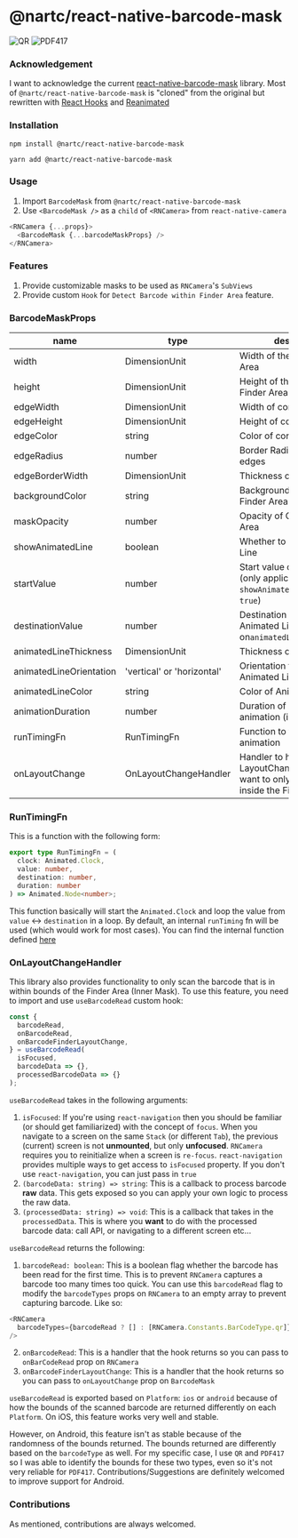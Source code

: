 # @nartc/react-native-barcode-mask

![QR](https://i.imgur.com/CRImCD7.gif)
![PDF417](https://i.imgur.com/Q6Q65ox.gif)

### Acknowledgement

I want to acknowledge the current [react-native-barcode-mask](https://github.com/shahnawaz/react-native-barcode-mask) library. Most of `@nartc/react-native-barcode-mask` is "cloned" from the original but rewritten with [React Hooks](https://reactjs.org/docs/hooks-intro.html) and [Reanimated](https://github.com/software-mansion/react-native-reanimated)

### Installation

```
npm install @nartc/react-native-barcode-mask
```

```
yarn add @nartc/react-native-barcode-mask
```

### Usage

1. Import `BarcodeMask` from `@nartc/react-native-barcode-mask`
2. Use `<BarcodeMask />` as a `child` of `<RNCamera>` from `react-native-camera`

```typescript jsx
<RNCamera {...props}>
  <BarcodeMask {...barcodeMaskProps} />
</RNCamera>
```

### Features

1. Provide customizable masks to be used as `RNCamera`'s `SubViews`
2. Provide custom `Hook` for `Detect Barcode within Finder Area` feature.

### BarcodeMaskProps

| name                    | type                       | description                                                                                       | default                                                      |
| ----------------------- | -------------------------- | ------------------------------------------------------------------------------------------------- | ------------------------------------------------------------ |
| width                   | DimensionUnit              | Width of the Barcode Finder Area                                                                  | 280                                                          |
| height                  | DimensionUnit              | Height of the Barcode Finder Area                                                                 | 230                                                          |
| edgeWidth               | DimensionUnit              | Width of corner edges                                                                             | 20                                                           |
| edgeHeight              | DimensionUnit              | Height of corner edges                                                                            | 20                                                           |
| edgeColor               | string                     | Color of corner edges                                                                             | #fff                                                         |
| edgeRadius              | number                     | Border Radius of corner edges                                                                     | 0                                                            |
| edgeBorderWidth         | DimensionUnit              | Thickness of corner edges                                                                         | 4                                                            |
| backgroundColor         | string                     | Background color of Outer Finder Area                                                             | #eee                                                         |
| maskOpacity             | number                     | Opacity of Outer Finder Area                                                                      | 1                                                            |
| showAnimatedLine        | boolean                    | Whether to show Animated Line                                                                     | true                                                         |
| startValue              | number                     | Start value of Animated Line (only applicable if `showAnimatedLine` is set to `true`)             | 0                                                            |
| destinationValue        | number                     | Destination value of Animated Line (depends on`animatedLineOrientation`)                          | `Length of respective orientation` - `animatedLineThickness` |
| animatedLineThickness   | DimensionUnit              | Thickness of Animated Line                                                                        | 2                                                            |
| animatedLineOrientation | 'vertical' or 'horizontal' | Orientation that the Animated Line will be drawn                                                  | 'horizontal'                                                 |
| animatedLineColor       | string                     | Color of Animated Line                                                                            | #fff                                                         |
| animationDuration       | number                     | Duration of Animated Line animation (in ms)                                                       | 20000                                                        |
| runTimingFn             | RunTimingFn                | Function to trigger the animation                                                                 | internal `runTiming` function                                |
| onLayoutChange          | OnLayoutChangeHandler      | Handler to handle LayoutChange. Useful if you want to only detect barcode inside the Finder Area. | `noop`                                                       |

### RunTimingFn

This is a function with the following form:

```typescript
export type RunTimingFn = (
  clock: Animated.Clock,
  value: number,
  destination: number,
  duration: number
) => Animated.Node<number>;
```

This function basically will start the `Animated.Clock` and loop the value from `value` <-> `destination` in a loop. By default, an internal `runTiming` fn will be used (which would work for most cases). You can find the internal function defined [here](https://github.com/nartc/react-native-barcode-mask/blob/master/src/BarcodeMask.tsx#L156)

### OnLayoutChangeHandler

This library also provides functionality to only scan the barcode that is in within bounds of the Finder Area (Inner Mask).
To use this feature, you need to import and use `useBarcodeRead` custom hook:

```typescript jsx
const {
  barcodeRead,
  onBarcodeRead,
  onBarcodeFinderLayoutChange,
} = useBarcodeRead(
  isFocused,
  barcodeData => {},
  processedBarcodeData => {}
);
```

`useBarcodeRead` takes in the following arguments:

1. `isFocused`: If you're using `react-navigation` then you should be familiar (or should get familiarized) with the concept of `focus`. When you navigate to a screen on the same `Stack` (or different `Tab`), the previous (current) screen is not **unmounted**, but only **unfocused**. `RNCamera` requires you to reinitialize when a screen is `re-focus`. `react-navigation` provides multiple ways to get access to `isFocused` property. If you don't use `react-navigation`, you can just pass in `true`
2. `(barcodeData: string) => string`: This is a callback to process barcode **raw** data. This gets exposed so you can apply your own logic to process the raw data.
3. `(processedData: string) => void`: This is a callback that takes in the `processedData`. This is where you **want** to do with the processed barcode data: call API, or navigating to a different screen etc...

`useBarcodeRead` returns the following:

1. `barcodeRead: boolean`: This is a boolean flag whether the barcode has been read for the first time. This is to prevent `RNCamera` captures a barcode too many times too quick. You can use this `barcodeRead` flag to modify the `barcodeTypes` props on `RNCamera` to an empty array to prevent capturing barcode. Like so:

```typescript jsx
<RNCamera
  barcodeTypes={barcodeRead ? [] : [RNCamera.Constants.BarCodeType.qr]}
/>
```

2. `onBarcodeRead`: This is a handler that the hook returns so you can pass to `onBarCodeRead` prop on `RNCamera`
3. `onBarcodeFinderLayoutChange`: This is a handler that the hook returns so you can pass to `onLayoutChange` prop on `BarcodeMask`

`useBarcodeRead` is exported based on `Platform`: `ios` or `android` because of how the bounds of the scanned barcode are returned differently on each `Platform`.
On iOS, this feature works very well and stable.

However, on Android, this feature isn't as stable because of the randomness of the bounds returned. The bounds returned are differently based on the `barcodeType` as well. For my specific case, I use `QR` and `PDF417` so I was able to identify the bounds for these two types, even so it's not very reliable for `PDF417`. Contributions/Suggestions are definitely welcomed to improve support for Android.

### Contributions

As mentioned, contributions are always welcomed.
